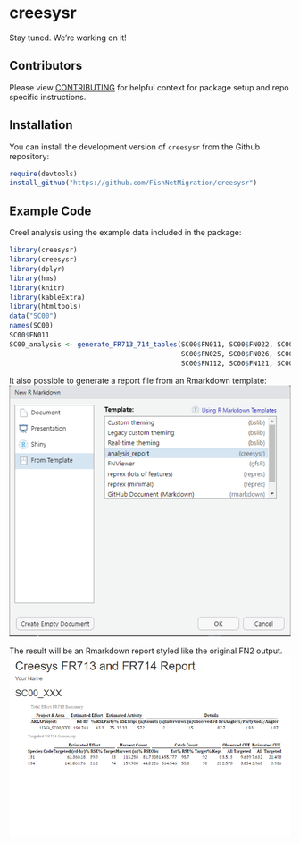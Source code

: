 
<!-- README.md is generated from README.Rmd. Please edit that file -->

# creesysr

<!-- badges: start -->
<!-- badges: end -->

Stay tuned. We’re working on it!

## Contributors

Please view [CONTRIBUTING](CONTRIBUTING.md) for helpful context for
package setup and repo specific instructions.

## Installation

You can install the development version of `creesysr` from the Github
repository:

``` r
require(devtools)
install_github("https://github.com/FishNetMigration/creesysr")
```

## Example Code

Creel analysis using the example data included in the package:

``` r
library(creesysr)
library(creesysr)
library(dplyr)
library(hms)
library(knitr)
library(kableExtra)
library(htmltools)
data("SC00")
names(SC00)
SC00$FN011
SC00_analysis <- generate_FR713_714_tables(SC00$FN011, SC00$FN022, SC00$FN023, SC00$FN024,
                                           SC00$FN025, SC00$FN026, SC00$FN028, SC00$FN111, 
                                           SC00$FN112, SC00$FN121, SC00$FN123)
```

It also possible to generate a report file from an Rmarkdown template:
![rmarkdown template menu](rmarkdown_template.png)

The result will be an Rmarkdown report styled like the original FN2
output. ![rmarkdown fn2 output example](fn2_ouptut_example.png)

